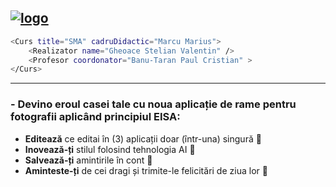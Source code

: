 <a href="https://ibb.co/FwGNFRP"><img src="https://i.ibb.co/58qtPb7/logo.png" alt="logo" border="0"></a>
---
```bash
<Curs title="SMA" cadruDidactic="Marcu Marius">
    <Realizator name="Gheoace Stelian Valentin" />
    <Profesor coordonator="Banu-Taran Paul Cristian" >
</Curs>
```
---

### - Devino eroul casei tale cu noua aplicație de rame pentru fotografii aplicând principiul <b>EISA</b>:
- <b>Editează</b> ce editai în (3) aplicații doar (într-una) singură 📸
- <b>Inovează-ți</b> stilul folosind tehnologia AI 🤖
- <b>Salvează-ți</b> amintirile în cont  💾
- <b>Aminteste-ți</b> de cei dragi și trimite-le felicitări de ziua lor 🎂